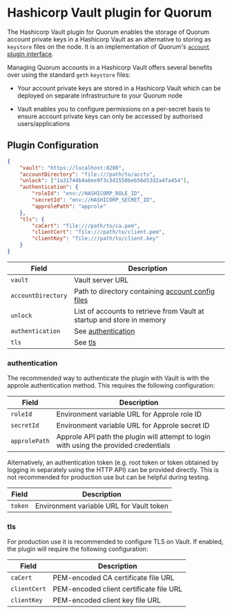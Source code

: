 # Hashicorp Vault plugin for Quorum

The Hashicorp Vault plugin for Quorum enables the storage of Quorum account private keys in a Hashicorp Vault as an alternative to storing as `keystore` files on the node.  It is an implementation of Quorum's [`account` plugin interface](https://docs.goquorum.com/en/latest/PluggableArchitecture/Plugins/account/interface/).

Managing Quorum accounts in a Hashicorp Vault offers several benefits over using the standard `geth` `keystore` files:

* Your account private keys are stored in a Hashicorp Vault which can be deployed on separate infrastructure to your Quorum node  

* Vault enables you to configure permissions on a per-secret basis to ensure account private keys can only be accessed by authorised users/applications 

## Plugin Configuration

```json
{
    "vault": "https://localhost:8200",
    "accountDirectory": "file:///path/to/accts",
    "unlock": ["1a31744b4a6ee9f3c3d1550beb56d53d2a4fa454"],
    "authentication": {
        "roleId": "env://HASHICORP_ROLE_ID",
        "secretId": "env://HASHICORP_SECRET_ID",
        "approlePath": "approle"
    },
    "tls": {
        "caCert": "file:///path/to/ca.pem",
        "clientCert": "file:///path/to/client.pem",
        "clientKey": "file:///path/to/client.key"
    }
}
```

| Field | Description |
| --- | --- |
| `vault` | Vault server URL |
| `accountDirectory` | Path to directory containing [account config files](#account-configuration) |
| `unlock` | List of accounts to retrieve from Vault at startup and store in memory |
| `authentication` | See [authentication](#authentication) |
| `tls` | See [tls](#tls) |

### authentication

The recommended way to authenticate the plugin with Vault is with the approle authentication method.  This requires the following configuration: 

| Field | Description |
| --- | --- |
| `roleId` | Environment variable URL for Approle role ID |
| `secretId` | Environment variable URL for Approle secret ID |
| `approlePath` | Approle API path the plugin will attempt to login with using the provided credentials |

Alternatively, an authentication token (e.g. root token or token obtained by logging in separately using the HTTP API) can be provided directly.  This is not recommended for production use but can be helpful during testing.

| Field | Description |
| --- | --- |
| `token` | Environment variable URL for Vault token |

### tls

For production use it is recommended to configure TLS on Vault.  If enabled, the plugin will require the following configuration:

| Field | Description |
| --- | --- |
| `caCert` | PEM-encoded CA certificate file URL |
| `clientCert` | PEM-encoded client certificate file URL |
| `clientKey` | PEM-encoded client key file URL |
